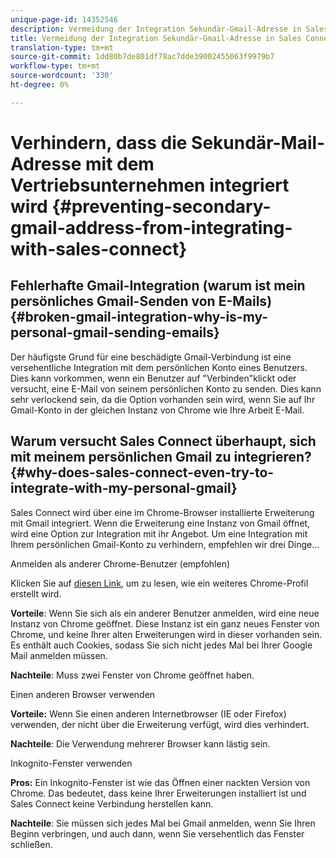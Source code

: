 ```yaml
---
unique-page-id: 14352546
description: Vermeidung der Integration Sekundär-Gmail-Adresse in Sales Connect - MarketingToDocs - Produktdokumentation
title: Vermeidung der Integration Sekundär-Gmail-Adresse in Sales Connect
translation-type: tm+mt
source-git-commit: 1dd80b7de801df78ac7dde39002455063f9979b7
workflow-type: tm+mt
source-wordcount: '330'
ht-degree: 0%

---
```



# Verhindern, dass die Sekundär-Mail-Adresse mit dem Vertriebsunternehmen integriert wird {#preventing-secondary-gmail-address-from-integrating-with-sales-connect}

## Fehlerhafte Gmail-Integration (warum ist mein persönliches Gmail-Senden von E-Mails) {#broken-gmail-integration-why-is-my-personal-gmail-sending-emails}

Der häufigste Grund für eine beschädigte Gmail-Verbindung ist eine versehentliche Integration mit dem persönlichen Konto eines Benutzers. Dies kann vorkommen, wenn ein Benutzer auf &quot;Verbinden&quot;klickt oder versucht, eine E-Mail von seinem persönlichen Konto zu senden. Dies kann sehr verlockend sein, da die Option vorhanden sein wird, wenn Sie auf Ihr Gmail-Konto in der gleichen Instanz von Chrome wie Ihre Arbeit E-Mail.

## Warum versucht Sales Connect überhaupt, sich mit meinem persönlichen Gmail zu integrieren? {#why-does-sales-connect-even-try-to-integrate-with-my-personal-gmail}

Sales Connect wird über eine im Chrome-Browser installierte Erweiterung mit Gmail integriert. Wenn die Erweiterung eine Instanz von Gmail öffnet, wird eine Option zur Integration mit ihr Angebot. Um eine Integration mit Ihrem persönlichen Gmail-Konto zu verhindern, empfehlen wir drei Dinge...

Anmelden als anderer Chrome-Benutzer (empfohlen)

Klicken Sie auf [diesen Link](https://support.google.com/chrome/answer/2364824?hl=en), um zu lesen, wie ein weiteres Chrome-Profil erstellt wird.

**Vorteile**: Wenn Sie sich als ein anderer Benutzer anmelden, wird eine neue Instanz von Chrome geöffnet. Diese Instanz ist ein ganz neues Fenster von Chrome, und keine Ihrer alten Erweiterungen wird in dieser vorhanden sein. Es enthält auch Cookies, sodass Sie sich nicht jedes Mal bei Ihrer Google Mail anmelden müssen.

**Nachteile**: Muss zwei Fenster von Chrome geöffnet haben.

Einen anderen Browser verwenden

**Vorteile:** Wenn Sie einen anderen Internetbrowser (IE oder Firefox) verwenden, der nicht über die Erweiterung verfügt, wird dies verhindert.

**Nachteile**: Die Verwendung mehrerer Browser kann lästig sein.

Inkognito-Fenster verwenden

**Pros:** Ein Inkognito-Fenster ist wie das Öffnen einer nackten Version von Chrome. Das bedeutet, dass keine Ihrer Erweiterungen installiert ist und Sales Connect keine Verbindung herstellen kann.

**Nachteile**: Sie müssen sich jedes Mal bei Gmail anmelden, wenn Sie Ihren Beginn verbringen, und auch dann, wenn Sie versehentlich das Fenster schließen.
